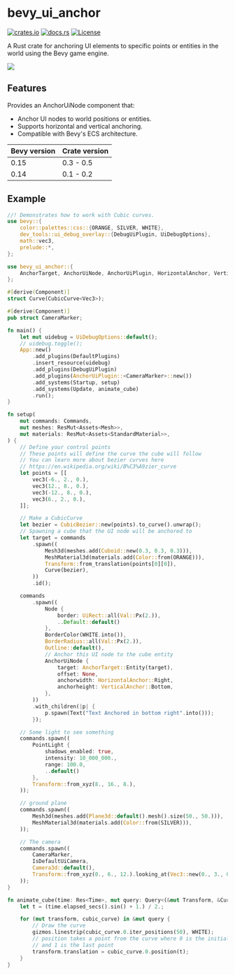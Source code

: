 # bevy_ui_anchor

[![crates.io](https://img.shields.io/crates/v/bevy_ui_anchor)](https://crates.io/crates/bevy_ui_anchor)
[![docs.rs](https://docs.rs/bevy_ui_anchor/badge.svg)](https://docs.rs/bevy_ui_anchor)
[![License](https://img.shields.io/crates/l/bevy_ui_anchor)](https://opensource.org/licenses/MIT)

A Rust crate for anchoring UI elements to specific points or entities in the world using the Bevy game engine.

![](follow.gif)

## Features

Provides an AnchorUiNode component that:

- Anchor UI nodes to world positions or entities.
- Supports horizontal and vertical anchoring.
- Compatible with Bevy's ECS architecture.

| Bevy version | Crate version |
| ------------ | ------------------------ |
| 0.15         | 0.3 - 0.5                |
| 0.14         | 0.1 - 0.2                |

## Example

``` rust
//! Demonstrates how to work with Cubic curves.
use bevy::{
    color::palettes::css::{ORANGE, SILVER, WHITE},
    dev_tools::ui_debug_overlay::{DebugUiPlugin, UiDebugOptions},
    math::vec3,
    prelude::*,
};

use bevy_ui_anchor::{
    AnchorTarget, AnchorUiNode, AnchorUiPlugin, HorizontalAnchor, VerticalAnchor,
};

#[derive(Component)]
struct Curve(CubicCurve<Vec3>);

#[derive(Component)]
pub struct CameraMarker;

fn main() {
    let mut uidebug = UiDebugOptions::default();
    // uidebug.toggle();
    App::new()
        .add_plugins(DefaultPlugins)
        .insert_resource(uidebug)
        .add_plugins(DebugUiPlugin)
        .add_plugins(AnchorUiPlugin::<CameraMarker>::new())
        .add_systems(Startup, setup)
        .add_systems(Update, animate_cube)
        .run();
}

fn setup(
    mut commands: Commands,
    mut meshes: ResMut<Assets<Mesh>>,
    mut materials: ResMut<Assets<StandardMaterial>>,
) {
    // Define your control points
    // These points will define the curve the cube will follow
    // You can learn more about bezier curves here
    // https://en.wikipedia.org/wiki/B%C3%A9zier_curve
    let points = [[
        vec3(-6., 2., 0.),
        vec3(12., 8., 0.),
        vec3(-12., 8., 0.),
        vec3(6., 2., 0.),
    ]];

    // Make a CubicCurve
    let bezier = CubicBezier::new(points).to_curve().unwrap();
    // Spawning a cube that the UI node will be anchored to
    let target = commands
        .spawn((
            Mesh3d(meshes.add(Cuboid::new(0.3, 0.3, 0.3))),
            MeshMaterial3d(materials.add(Color::from(ORANGE))),
            Transform::from_translation(points[0][0]),
            Curve(bezier),
        ))
        .id();

    commands
        .spawn((
            Node {
                border: UiRect::all(Val::Px(2.)),
                ..Default::default()
            },
            BorderColor(WHITE.into()),
            BorderRadius::all(Val::Px(2.)),
            Outline::default(),
            // Anchor this UI node to the cube entity
            AnchorUiNode {
                target: AnchorTarget::Entity(target),
                offset: None,
                anchorwidth: HorizontalAnchor::Right,
                anchorheight: VerticalAnchor::Bottom,
            },
        ))
        .with_children(|p| {
            p.spawn(Text("Text Anchored in bottom right".into()));
        });

    // Some light to see something
    commands.spawn((
        PointLight {
            shadows_enabled: true,
            intensity: 10_000_000.,
            range: 100.0,
            ..default()
        },
        Transform::from_xyz(8., 16., 8.),
    ));

    // ground plane
    commands.spawn((
        Mesh3d(meshes.add(Plane3d::default().mesh().size(50., 50.))),
        MeshMaterial3d(materials.add(Color::from(SILVER))),
    ));

    // The camera
    commands.spawn((
        CameraMarker,
        IsDefaultUiCamera,
        Camera3d::default(),
        Transform::from_xyz(0., 6., 12.).looking_at(Vec3::new(0., 3., 0.), Vec3::Y),
    ));
}

fn animate_cube(time: Res<Time>, mut query: Query<(&mut Transform, &Curve)>, mut gizmos: Gizmos) {
    let t = (time.elapsed_secs().sin() + 1.) / 2.;

    for (mut transform, cubic_curve) in &mut query {
        // Draw the curve
        gizmos.linestrip(cubic_curve.0.iter_positions(50), WHITE);
        // position takes a point from the curve where 0 is the initial point
        // and 1 is the last point
        transform.translation = cubic_curve.0.position(t);
    }
}
```
